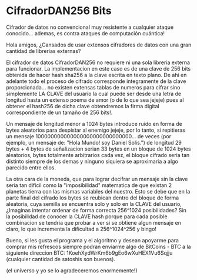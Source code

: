 # CifradorDAN256 Bits

Cifrador de datos no convencional muy resistente a cualquier ataque conocido... ademas, es contra ataques de computación cuántica!

Hola amigos, ¿Cansados de usar extensos cifradores de datos con una gran cantidad de librerias externas?

El cifrador de datos CifradorDAN256 no requiere ni una sola libreria externa para funcionar. La implementacion en este caso es de una clave de 256 bits obtenida de hacer hash sha256 a la clave escrita en texto plano. De ahi en adelante todo el proceso de cifrado corresponde integramente de la clave proporcionada... no existen extensas tablas de numeros para cifrar sino simplemente LA CLAVE del usuario la cual puede ser desde una letra de longitud hasta un extenso poema de amor (o de lo que sea jejeje) pues al obtener el hash256 de dicha clave obtendremos la firma digital correspondiente de un tamaño de 256 bits!.

Un mensaje de longitud menor a 1024 bytes introduce ruido en forma de bytes aleatorios para despistar al enemigo jejeje, por lo tanto, si repitieras un mensaje 100000000000000000000000000000... de veces (por ejemplo, un mensaje de: "Hola Mundo! soy Daniel Solis.") de longitud 29 bytes + 4 bytes de señalizacion serian 33 bytes en un bloque de 1024 bytes aleatorios, bytes totalmente arbitrarios cada vez, el bloque cifrado seria tan distinto siempre de los demas y ninguno siquiera se aproximaria a algo parecido entre ellos.

La otra cara de la moneda, que para lograr decifrar un mensaje sin la clave seria tan dificil como la "imposibilidad" matematica de que existan 2 planetas tierra con las mismas variables del nuestro. Esto se debe que en la parte final del cifrado los bytes se reubican dentro del bloque de forma aleatoria, cuya semilla se encuentra solo y solo en la CLAVE del usuario, ¿Imaginas intentar ordenar de forma correcta 256^1024 posibilidades?
Sin la posibilidad de conocer la CLAVE hash porque para cada posible combinacion se tendria que probar a ver si se obtiene algun mensaje en claro, lo que incrementa la dificultad a 256^1024^256 y bingo!

Bueno, si les gusta el programa y el algoritmo y desean apoyarme para comprar mis refrescos siempre podran enviarme algo de BitCoins - BTC a la siguiente direccion BTC: 1KoehXydWrKm6b9gEo6wXuHEX1Vu6Sqjju (cualquier cantidad de satoshis son buenos).

(el universo y yo se lo agradeceremos enormemente!)
